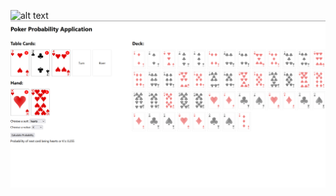 ![alt text](https://github.com/CPBrandal/PokerProbabilityCalculator/master/public/pokercalculator.png)
![Description of Image](public/pokercalculator.png)
